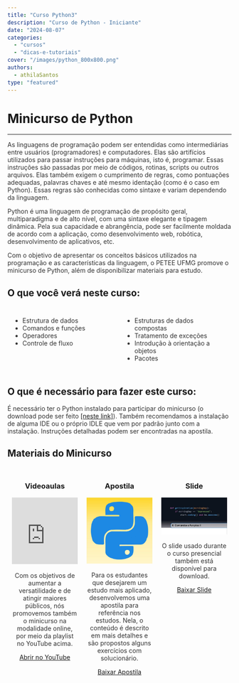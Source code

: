 ```yaml
---
title: "Curso Python3"
description: "Curso de Python - Iniciante"
date: "2024-08-07"
categories: 
  - "cursos"
  - "dicas-e-tutoriais"
cover: "/images/python_800x800.png"
authors: 
  - athilaSantos
type: "featured"
---
```

# Minicurso de Python

---
<p style="color: #333;">  <!--Define a cor do texto -->
  As linguagens de programação podem ser entendidas como intermediárias entre usuários (programadores) e computadores. Elas são artifícios utilizados para passar instruções para máquinas, isto é, programar. Essas instruções são passadas por meio de códigos, rotinas, scripts ou outros arquivos. Elas também exigem o cumprimento de regras, como pontuações adequadas, palavras chaves e até mesmo identação (como é o caso em Python). Essas regras são conhecidas como sintaxe e variam dependendo da linguagem.
</p>
<p style="color: #333;">
  Python é uma linguagem de programação de propósito geral, multiparadigma e de alto nível, com uma sintaxe elegante e tipagem dinâmica. Pela sua capacidade e abrangência, pode ser facilmente moldada de acordo com a aplicação, como desenvolvimento web, robótica, desenvolvimento de aplicativos, etc.
</p>
<p style="color: #333;">
  Com o objetivo de apresentar os conceitos básicos utilizados na programação e as características da linguagem, o PETEE UFMG promove o minicurso de Python, além de disponibilizar materiais para estudo.
</p>

## O que você verá neste curso:

<div style="display: flex; color: #333;">
  <div style="flex: 1; padding: 10px;">
    <ul>
      <li>Estrutura de dados</li>
      <li>Comandos e funções</li>
      <li>Operadores</li>
      <li>Controle de fluxo</li>
    </ul>
  </div>
  <div style="flex: 1; padding: 10px;">
    <ul>
      <li>Estruturas de dados compostas</li>
      <li>Tratamento de exceções</li>
      <li>Introdução à orientação a objetos</li>
      <li>Pacotes</li>
    </ul>
  </div>
</div>

## O que é necessário para fazer este curso:

<p style="color: #333;">
  É necessário ter o Python instalado para participar do minicurso (o download pode ser feito <a href="https://www.python.org/downloads/" target="_blank">[neste link]</a>). Também recomendamos a instalação de alguma IDE ou o próprio IDLE que vem por padrão junto com a instalação. Instruções detalhadas podem ser encontradas na apostila.
</p>

## Materiais do Minicurso

<div style="display: flex; flex-wrap: wrap;">
  <div style="flex: 1; padding: 10px; text-align: center;">
    <h3>Videoaulas</h3>
    <iframe width="100%" src="https://www.youtube.com/watch?v=S9uPNppGsGo" title="YouTube video player" frameborder="0" allow="accelerometer; autoplay; clipboard-write; encrypted-media; gyroscope; picture-in-picture; web-share" referrerpolicy="strict-origin-when-cross-origin" allowfullscreen></iframe>
    <p  style="color: #333;">Com os objetivos de aumentar a versatilidade e de atingir maiores públicos, nós promovemos também o minicurso na modalidade online, por meio da playlist no YouTube acima.</p>
    <a href="https://youtu.be/2ivBjmk-Tx0" class="btn btn-primary espaco-abaixo btn-sm" target="_blank">Abrir no YouTube</a>
  </div>
  <div style="flex: 1; padding: 10px; text-align: center;">
    <h3>Apostila</h3>
    <img src="/cursos/python/images/python_800x800.png" alt="Apostila" style="width: 100%;">
    <p style="color: #333;">Para os estudantes que desejarem um estudo mais aplicado, desenvolvemos uma apostila para referência nos estudos. Nela, o conteúdo é descrito em mais detalhes e são propostos alguns exercícios com solucionário.</p>
    <a href="https://drive.google.com/file/d/1_APYdBUyaJk0IFOEtb4jf2WCoEKPq9IL/view?usp=sharing" class="btn btn-primary espaco-abaixo btn-sm" target="_blank">Baixar Apostila</a>
  </div>
  <div style="flex: 1; padding: 10px; text-align: center;">
    <h3>Slide</h3>
    <img src="/cursos/python/images/python-slide-carrosel1.jpg" alt="Slide" style="width: 100%;">
    <p style="color: #333;">O slide usado durante o curso presencial também está disponível para download.</p>
    <a href="https://drive.google.com/file/d/1_APYdBUyaJk0IFOEtb4jf2WCoEKPq9IL/view?usp=sharing" class="btn btn-primary espaco-abaixo btn-sm" target="_blank">Baixar Slide</a>
  </div>
</div>
